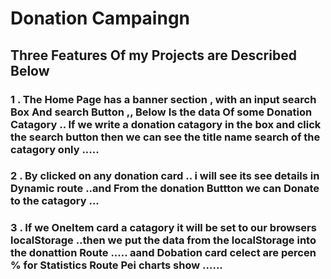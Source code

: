 #  Donation Campaingn 


## Three Features Of my Projects are Described Below 

### 1 . The Home Page has a banner section , with an input search Box And search Button ,, Below Is the data Of some Donation Catagory .. If we write a donation catagory in the box and click the search button then we can see the title name search of the catagory only .....

###  2 .  By clicked on any donation  card .. i will see its see details in Dynamic route ..and From the donation Buttton we can Donate to the catagory ...

###  3 . If we OneItem card a catagory it will be set to our browsers localStorage ..then we put the data from the localStorage into the donattion Route .....  aand   Dobation card celect are percen %  for Statistics Route  Pei charts  show  ......


